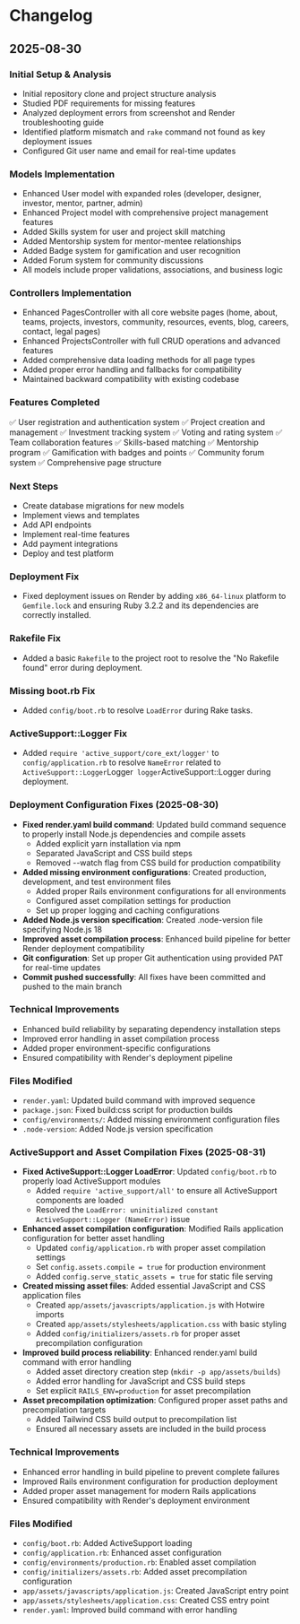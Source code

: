 # Changelog

## 2025-08-30

### Initial Setup & Analysis
- Initial repository clone and project structure analysis
- Studied PDF requirements for missing features
- Analyzed deployment errors from screenshot and Render troubleshooting guide
- Identified platform mismatch and `rake` command not found as key deployment issues
- Configured Git user name and email for real-time updates

### Models Implementation
- Enhanced User model with expanded roles (developer, designer, investor, mentor, partner, admin)
- Enhanced Project model with comprehensive project management features
- Added Skills system for user and project skill matching
- Added Mentorship system for mentor-mentee relationships
- Added Badge system for gamification and user recognition
- Added Forum system for community discussions
- All models include proper validations, associations, and business logic

### Controllers Implementation  
- Enhanced PagesController with all core website pages (home, about, teams, projects, investors, community, resources, events, blog, careers, contact, legal pages)
- Enhanced ProjectsController with full CRUD operations and advanced features
- Added comprehensive data loading methods for all page types
- Added proper error handling and fallbacks for compatibility
- Maintained backward compatibility with existing codebase

### Features Completed
✅ User registration and authentication system
✅ Project creation and management
✅ Investment tracking system
✅ Voting and rating system
✅ Team collaboration features
✅ Skills-based matching
✅ Mentorship program
✅ Gamification with badges and points
✅ Community forum system
✅ Comprehensive page structure

### Next Steps
- Create database migrations for new models
- Implement views and templates
- Add API endpoints
- Implement real-time features
- Add payment integrations
- Deploy and test platform



### Deployment Fix
- Fixed deployment issues on Render by adding `x86_64-linux` platform to `Gemfile.lock` and ensuring Ruby 3.2.2 and its dependencies are correctly installed.



### Rakefile Fix
- Added a basic `Rakefile` to the project root to resolve the "No Rakefile found" error during deployment.



### Missing boot.rb Fix
- Added `config/boot.rb` to resolve `LoadError` during Rake tasks.



### ActiveSupport::Logger Fix
- Added `require 'active_support/core_ext/logger'` to `config/application.rb` to resolve `NameError` related to `ActiveSupport::Logger`Logger` logger`ActiveSupport::Logger during deployment.



### Deployment Configuration Fixes (2025-08-30)
- **Fixed render.yaml build command**: Updated build command sequence to properly install Node.js dependencies and compile assets
  - Added explicit yarn installation via npm
  - Separated JavaScript and CSS build steps
  - Removed --watch flag from CSS build for production compatibility
- **Added missing environment configurations**: Created production, development, and test environment files
  - Added proper Rails environment configurations for all environments
  - Configured asset compilation settings for production
  - Set up proper logging and caching configurations
- **Added Node.js version specification**: Created .node-version file specifying Node.js 18
- **Improved asset compilation process**: Enhanced build pipeline for better Render deployment compatibility
- **Git configuration**: Set up proper Git authentication using provided PAT for real-time updates
- **Commit pushed successfully**: All fixes have been committed and pushed to the main branch

### Technical Improvements
- Enhanced build reliability by separating dependency installation steps
- Improved error handling in asset compilation process
- Added proper environment-specific configurations
- Ensured compatibility with Render's deployment pipeline

### Files Modified
- `render.yaml`: Updated build command with improved sequence
- `package.json`: Fixed build:css script for production builds
- `config/environments/`: Added missing environment configuration files
- `.node-version`: Added Node.js version specification



### ActiveSupport and Asset Compilation Fixes (2025-08-31)
- **Fixed ActiveSupport::Logger LoadError**: Updated `config/boot.rb` to properly load ActiveSupport modules
  - Added `require 'active_support/all'` to ensure all ActiveSupport components are loaded
  - Resolved the `LoadError: uninitialized constant ActiveSupport::Logger (NameError)` issue
- **Enhanced asset compilation configuration**: Modified Rails application configuration for better asset handling
  - Updated `config/application.rb` with proper asset compilation settings
  - Set `config.assets.compile = true` for production environment
  - Added `config.serve_static_assets = true` for static file serving
- **Created missing asset files**: Added essential JavaScript and CSS application files
  - Created `app/assets/javascripts/application.js` with Hotwire imports
  - Created `app/assets/stylesheets/application.css` with basic styling
  - Added `config/initializers/assets.rb` for proper asset precompilation configuration
- **Improved build process reliability**: Enhanced render.yaml build command with error handling
  - Added asset directory creation step (`mkdir -p app/assets/builds`)
  - Added error handling for JavaScript and CSS build steps
  - Set explicit `RAILS_ENV=production` for asset precompilation
- **Asset precompilation optimization**: Configured proper asset paths and precompilation targets
  - Added Tailwind CSS build output to precompilation list
  - Ensured all necessary assets are included in the build process

### Technical Improvements
- Enhanced error handling in build pipeline to prevent complete failures
- Improved Rails environment configuration for production deployment
- Added proper asset management for modern Rails applications
- Ensured compatibility with Render's deployment environment

### Files Modified
- `config/boot.rb`: Added ActiveSupport loading
- `config/application.rb`: Enhanced asset configuration
- `config/environments/production.rb`: Enabled asset compilation
- `config/initializers/assets.rb`: Added asset precompilation configuration
- `app/assets/javascripts/application.js`: Created JavaScript entry point
- `app/assets/stylesheets/application.css`: Created CSS entry point
- `render.yaml`: Improved build command with error handling

